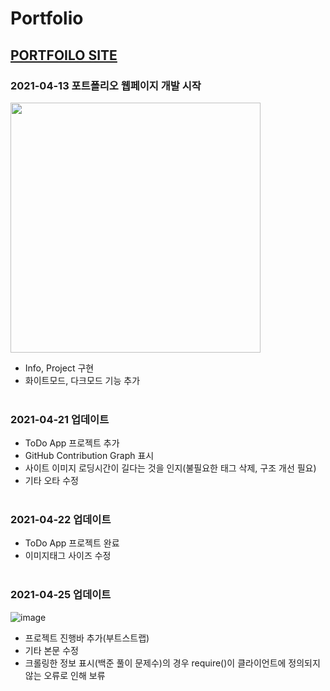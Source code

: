# Portfolio
## [PORTFOILO SITE](https://k-junyyy.github.io/Portfolio/main.html)

### 2021-04-13 포트폴리오 웹페이지 개발 시작
<img src="https://user-images.githubusercontent.com/74912530/114492595-d5e97e80-9c53-11eb-99d8-f4ca0f3ed103.png" width="auto" height="400px">

* Info, Project 구현
* 화이트모드, 다크모드 기능 추가
<br><br>

### 2021-04-21 업데이트
* ToDo App 프로젝트 추가
* GitHub Contribution Graph 표시
* 사이트 이미지 로딩시간이 길다는 것을 인지(불필요한 태그 삭제, 구조 개선 필요)
* 기타 오타 수정
<br><br>

### 2021-04-22 업데이트
* ToDo App 프로젝트 완료
* 이미지태그 사이즈 수정
<br><br>

### 2021-04-25 업데이트
![image](https://user-images.githubusercontent.com/74912530/115967579-61291500-a56e-11eb-8677-1153b6b69441.png)

* 프로젝트 진행바 추가(부트스트랩)
* 기타 본문 수정
* 크롤링한 정보 표시(백준 풀이 문제수)의 경우 require()이 클라이언트에 정의되지 않는 오류로 인해 보류
<br><br>

